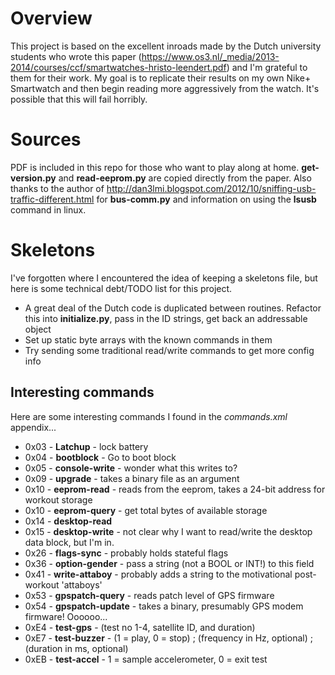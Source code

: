 # Overview

This project is based on the excellent inroads made by the Dutch university students who wrote
this paper (https://www.os3.nl/_media/2013-2014/courses/ccf/smartwatches-hristo-leendert.pdf) and I'm
grateful to them for their work.  My goal is to replicate their results on my own Nike+ Smartwatch
and then begin reading more aggressively from the watch.  It's possible that this will fail horribly.

# Sources

PDF is included in this repo for those who want to play along at home.  **get-version.py** and **read-eeprom.py** are copied directly from the paper. Also thanks to the author of http://dan3lmi.blogspot.com/2012/10/sniffing-usb-traffic-different.html for
**bus-comm.py** and information on using the **lsusb** command in linux.

# Skeletons

I've forgotten where I encountered the idea of keeping a skeletons file, but here is some technical debt/TODO list for this project.

- A great deal of the Dutch code is duplicated between routines. Refactor this into **initialize.py**, pass in the ID strings, get back an addressable object
- Set up static byte arrays with the known commands in them
- Try sending some traditional read/write commands to get more config info

## Interesting commands

Here are some interesting commands I found in the *commands.xml* appendix...

- 0x03 - **Latchup** - lock battery
- 0x04 - **bootblock** - Go to boot block
- 0x05 - **console-write** - wonder what this writes to?
- 0x09 - **upgrade** - takes a binary file as an argument
- 0x10 - **eeprom-read** - reads from the eeprom, takes a 24-bit address for workout storage
- 0x10 - **eeprom-query** - get total bytes of available storage
- 0x14 - **desktop-read**
- 0x15 - **desktop-write** - not clear why I want to read/write the desktop data block, but I'm in.
- 0x26 - **flags-sync** - probably holds stateful flags
- 0x36 - **option-gender** - pass a string (not a BOOL or INT!) to this field
- 0x41 - **write-attaboy** - probably adds a string to the motivational post-workout 'attaboys'
- 0x53 - **gpspatch-query** - reads patch level of GPS firmware
- 0x54 - **gpspatch-update** - takes a binary, presumably GPS modem firmware! Oooooo...
- 0xE4 - **test-gps** - (test no 1-4, satellite ID, and duration)
- 0xE7 - **test-buzzer** - (1 = play, 0 = stop) ; (frequency in Hz, optional) ; (duration in ms, optional)
- 0xEB - **test-accel** - 1 = sample accelerometer, 0 = exit test